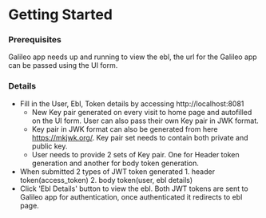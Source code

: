 # Getting Started

### Prerequisites

Galileo app needs up and running to view the ebl, the url for the Galileo app can be passed using the UI form.

### Details

* Fill in the User, Ebl, Token details by accessing  http://localhost:8081
  * New Key pair generated on every visit to home page and autofilled on the UI form. User can also pass their own Key pair in JWK format. 
  * Key pair in JWK format can also be generated from here https://mkjwk.org/. Key pair set needs to contain both private and public key. 
  * User needs to provide 2 sets of Key pair. One for Header token generation and another for body token generation.
* When submitted 2 types of JWT token generated 1. header token(access_token) 2. body token(user, ebl details)
* Click 'Ebl Details' button to view the ebl. Both JWT tokens are sent to Galileo app for authentication, once authenticated it redirects to ebl page. 



